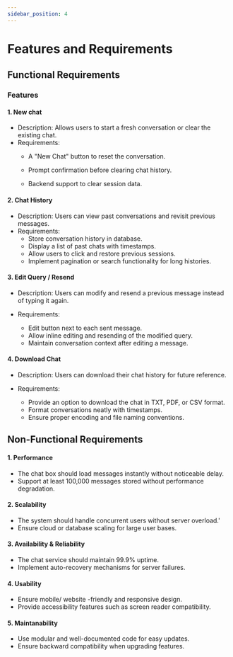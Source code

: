 ```yaml
---
sidebar_position: 4
---
```


# Features and Requirements

## Functional Requirements

### Features

#### 1. New chat
- Description: Allows users to start a fresh conversation or clear the existing chat.
- Requirements:
    - A "New Chat" button to reset the conversation.

    - Prompt confirmation before clearing chat history.

    - Backend support to clear session data.

#### 2. Chat History

- Description: Users can view past conversations and revisit previous messages.
- Requirements:
    - Store conversation history in database.
    - Display a list of past chats with timestamps.
    - Allow users to click and restore previous sessions.
    - Implement pagination or search functionality for long histories.


#### 3. Edit Query / Resend
- Description: Users can modify and resend a previous message instead of typing it again.

- Requirements:
    - Edit button next to each sent message.
    - Allow inline editing and resending of the modified query.
    - Maintain conversation context after editing a message.

#### 4. Download Chat
- Description: Users can download their chat history for future reference.

- Requirements:
    - Provide an option to download the chat in TXT, PDF, or CSV format.
    - Format conversations neatly with timestamps.
    - Ensure proper encoding and file naming conventions.


## Non-Functional Requirements

#### 1. Performance
- The chat box should load messages instantly without noticeable delay.
- Support at least 100,000 messages stored without performance degradation.

#### 2. Scalability
- The system should handle concurrent users without server overload.'
- Ensure cloud or database scaling for large user bases.

#### 3. Availability & Reliability
- The chat service should maintain 99.9% uptime.
- Implement auto-recovery mechanisms for server failures.

#### 4. Usability
- Ensure mobile/ website -friendly and responsive design.
- Provide accessibility features such as screen reader compatibility.

#### 5. Maintanability
- Use modular and well-documented code for easy updates.
- Ensure backward compatibility when upgrading features.


